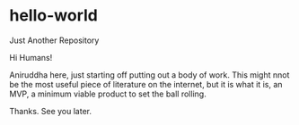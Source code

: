 # hello-world
Just Another Repository

Hi Humans!

Aniruddha here, just starting off putting out a body of work. This might nnot be the most useful piece of literature on the internet, but it is what it is, an MVP, a minimum viable product to set the ball rolling.

Thanks. 
See you later.

